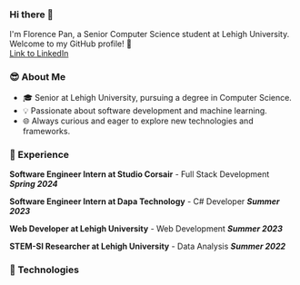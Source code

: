 ### Hi there 👋

I'm Florence Pan, a Senior Computer Science student at Lehigh University. Welcome to my GitHub profile! 🚀  
[Link to LinkedIn](https://www.linkedin.com/in/florence-pan/)

### 😎 About Me
- 🎓 Senior at Lehigh University, pursuing a degree in Computer Science.
- 💡 Passionate about software development and machine learning.
- 🌐 Always curious and eager to explore new technologies and frameworks.

### 🌟 Experience
**Software Engineer Intern at Studio Corsair** - Full Stack Development ***Spring 2024***

**Software Engineer Intern at Dapa Technology** - C# Developer ***Summer 2023***

**Web Developer at Lehigh University** - Web Development ***Summer 2023***

**STEM-SI Researcher at Lehigh University** - Data Analysis ***Summer 2022***

### 🤖 Technologies

<!--
**JunyiPan-F/JunyiPan-F** is a ✨ _special_ ✨ repository because its `README.md` (this file) appears on your GitHub profile.

Here are some ideas to get you started:

- 🔭 I’m currently working on ...
- 🌱 I’m currently learning ...
- 👯 I’m looking to collaborate on ...
- 🤔 I’m looking for help with ...
- 💬 Ask me about ...
- 📫 How to reach me: ...
- 😄 Pronouns: ...
- ⚡ Fun fact: ...
-->

